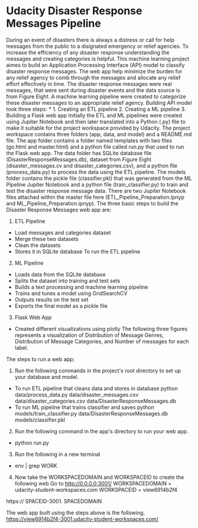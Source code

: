 # Udacity Disaster Response Messages Pipeline

During an event of disasters there is always a distress or call for help messages from the public to a disignated emergency or relief agencies. To increase the efficiency of any disaster response understanding the messages and creating categories is helpful. This machine learning project aimes to build an Application Processing Interface (API) model to classify disaster response messages. The web app help minimize the burden for any relief agency to comb through the messages and allocate any relief effort effectively in time. The disaster response messages were real messages, that were sent during disaster events and the data source is from Figure Eight. A machine learning pipeline were created to categorize these disaster messages to an appropriate relief agency. Building API model took three steps: *
     1. Creating an ETL pipeline
     2. Creating a ML pipeline
     3. Building a Flask web app 
Initially the ETL and ML pipelines were created using Jupiter Notebook and then later translated into a Python (.py) file to make it suitable for the project workspace provided by Udacity. The project workspace contains three folders (app, data, and model) and a README.md file. The app folder contains a folder named templates with two files (go.html and master.html) and a python file called run.py that used to run the Flask web app. The data folder has SQLite database file (DisasterResponseMessages.db), dataset from Figure Eight (disaster_messages.cv and disaster_categories.csv), and a python file (process_data.py) to process the data using the ETL pipeline. The models folder contains the pickle file (classifier.pkl) that was generated from the ML Pipeline Jupiter Notebook and a python file (train_classifier.py) to train and test the disaster response message data. There are two Jupiter Notebook files attached within the master file here (ETL_Pipeline_Preparation.ipnyp and ML_Pipeline_Preparation.ipnyp). 
The three basic steps to build the Disaster Response Messages web app are: 

1. ETL Pipeline
-	Load messages and categories dataset
-	Merge these two datasets
-	Clean the datasets
-	Stores it in SQLite database
To run the ETL pipeline 

2. ML Pipeline
-	Loads data from the SQLite database
-	Splits the dataset into training and test sets
-	Builds a text processing and machine learning pipeline
-	Trains and tunes a model using GridSearchCV
-	Outputs results on the test set
-	Exports the final model as a pickle file

3. Flask Web App
-	Created different visualizations using plotly 
The following three figures represents a visualization of Distribution of Message Genres, Distribution of Message Categories, and Number of messages for each label.

The steps to run a web app;
1. Run the following commands in the project's root directory to set up your database and model.
-	To run ETL pipeline that cleans data and stores in database
        python data/process_data.py data/disaster_messages.csv data/disaster_categories.csv data/DisasterResponseMessages.db
-	To run ML pipeline that trains classifier and saves
        python models/train_classifier.py data/DisasterResponseMessages.db models/classifier.pkl
2. Run the following command in the app's directory to run your web app.
-	python run.py
3. Run the following in a new terminal 
-	env | grep WORK
4. Now take the WORKSPACEDOMAIN and WORKSPACEID to create the following web
Go to http://0.0.0.0:3001/
WORKSPACEDOMAIN = udacity-student-workspaces.com
WORKSPACEID = view6914b2f4

https:// SPACEID-3001. SPACEDOMAIN

The web app built using the steps above is the following. 
https://view6914b2f4-3001.udacity-student-workspaces.com/

